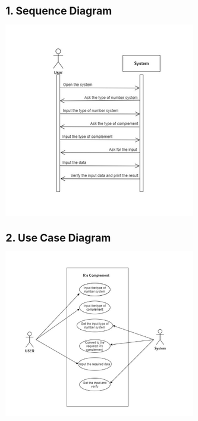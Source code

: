 # 1. Sequence Diagram

![](https://github.com/yuktiPatel/MiniProject_261530/blob/main/2_Architecture/Sequence%20Diagram/sequenceDiagram.jpg)


# 2. Use Case Diagram

![](https://github.com/yuktiPatel/MiniProject_261530/blob/main/2_Architecture/Use%20Case%20diagram/UseCaseDiagram.jpg)
